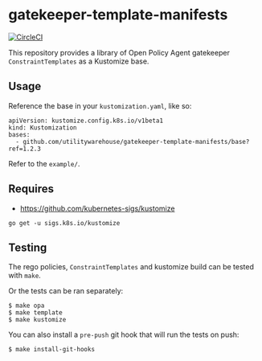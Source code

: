 # gatekeeper-template-manifests

[![CircleCI](https://circleci.com/gh/utilitywarehouse/gatekeeper-manifests/tree/master.svg?style=svg)](https://circleci.com/gh/utilitywarehouse/gatekeeper-template-manifests/tree/master)

This repository provides a library of Open Policy Agent gatekeeper `ConstraintTemplates` as a Kustomize base.

## Usage

Reference the base in your `kustomization.yaml`, like so:

```
apiVersion: kustomize.config.k8s.io/v1beta1
kind: Kustomization
bases:
  - github.com/utilitywarehouse/gatekeeper-template-manifests/base?ref=1.2.3
```

Refer to the `example/`.

## Requires

- https://github.com/kubernetes-sigs/kustomize

```
go get -u sigs.k8s.io/kustomize
```

## Testing

The rego policies, `ConstraintTemplates` and kustomize build can be tested with `make`.

Or the tests can be ran separately:

```
$ make opa
$ make template
$ make kustomize
```

You can also install a `pre-push` git hook that will run the tests on push:

```
$ make install-git-hooks
```
